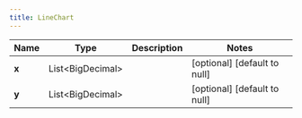 ```yaml
---
title: LineChart
---
```



| Name | Type | Description | Notes |
|------------ | ------------- | ------------- | -------------|
| **x** | List&lt;BigDecimal&gt; |  | [optional] [default to null] |
| **y** | List&lt;BigDecimal&gt; |  | [optional] [default to null] |
